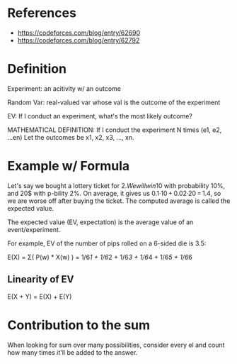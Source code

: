 # References

- https://codeforces.com/blog/entry/62690
- https://codeforces.com/blog/entry/62792

# Definition

Experiment: an acitivity w/ an outcome

Random Var: real-valued var whose val is the outcome of the experiment

EV: If I conduct an experiment, what's the most likely outcome?

MATHEMATICAL DEFINITION:
If I conduct the experiment N times (e1, e2, ...en) Let the outcomes be x1, x2, x3, ..., xn.

# Example w/ Formula

Let's say we bought a lottery ticket for 2$. We will win 10$ with probability 10%, and 20$ with p-bility 2%. On average, it gives us 0.1·10 + 0.02·20 = 1.4, so we are worse off after buying the ticket. The computed average is called the expected value.

The expected value (EV, expectation) is the average value of an event/experiment.

For example, EV of the number of pips rolled on a 6-sided die is 3.5:

E(X) = Σ( P(w) * X(w) ) = 1/6*1 + 1/6*2 + 1/6*3 + 1/6*4 + 1/6*5 + 1/6*6

## Linearity of EV

E(X + Y) = E(X) + E(Y)

# Contribution to the sum

When looking for sum over many possibilities, consider every el and count how many times it'll be added to the answer.

